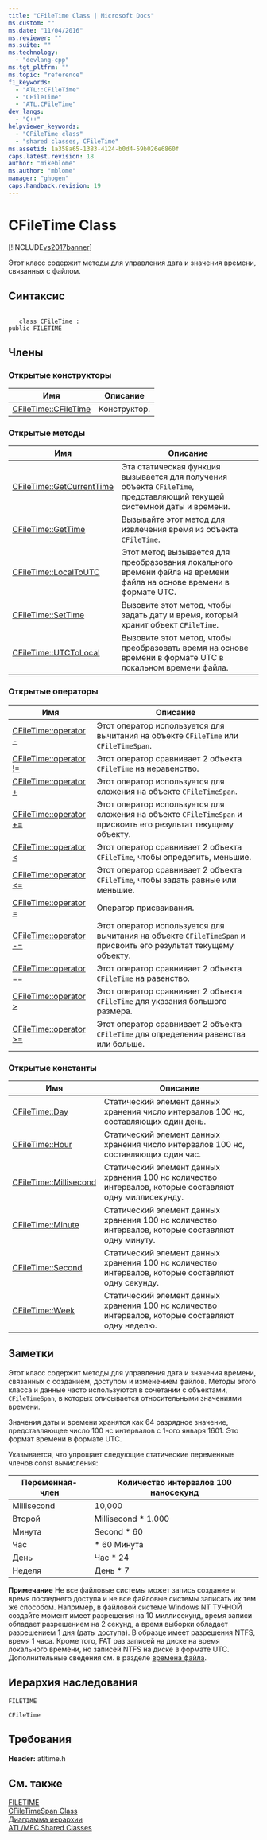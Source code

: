 ```yaml
---
title: "CFileTime Class | Microsoft Docs"
ms.custom: ""
ms.date: "11/04/2016"
ms.reviewer: ""
ms.suite: ""
ms.technology: 
  - "devlang-cpp"
ms.tgt_pltfrm: ""
ms.topic: "reference"
f1_keywords: 
  - "ATL::CFileTime"
  - "CFileTime"
  - "ATL.CFileTime"
dev_langs: 
  - "C++"
helpviewer_keywords: 
  - "CFileTime class"
  - "shared classes, CFileTime"
ms.assetid: 1a358a65-1383-4124-b0d4-59b026e6860f
caps.latest.revision: 18
author: "mikeblome"
ms.author: "mblome"
manager: "ghogen"
caps.handback.revision: 19
---
```

# CFileTime Class
[!INCLUDE[vs2017banner](../../assembler/inline/includes/vs2017banner.md)]

Этот класс содержит методы для управления дата и значения времени, связанных с файлом.  
  
## Синтаксис  
  
```  
  
   class CFileTime :   
public FILETIME  
```  
  
## Члены  
  
### Открытые конструкторы  
  
|Имя|Описание|  
|---------|--------------|  
|[CFileTime::CFileTime](../Topic/CFileTime::CFileTime.md)|Конструктор.|  
  
### Открытые методы  
  
|Имя|Описание|  
|---------|--------------|  
|[CFileTime::GetCurrentTime](../Topic/CFileTime::GetCurrentTime.md)|Эта статическая функция вызывается для получения объекта `CFileTime`, представляющий текущей системной даты и времени.|  
|[CFileTime::GetTime](../Topic/CFileTime::GetTime.md)|Вызывайте этот метод для извлечения время из объекта `CFileTime`.|  
|[CFileTime::LocalToUTC](../Topic/CFileTime::LocalToUTC.md)|Этот метод вызывается для преобразования локального времени файла на времени файла на основе времени в формате UTC.|  
|[CFileTime::SetTime](../Topic/CFileTime::SetTime.md)|Вызовите этот метод, чтобы задать дату и время, который хранит объект `CFileTime`.|  
|[CFileTime::UTCToLocal](../Topic/CFileTime::UTCToLocal.md)|Вызовите этот метод, чтобы преобразовать время на основе времени в формате UTC в локальном времени файла.|  
  
### Открытые операторы  
  
|Имя|Описание|  
|---------|--------------|  
|[CFileTime::operator \-](../Topic/CFileTime::operator%20-.md)|Этот оператор используется для вычитания на объекте `CFileTime` или `CFileTimeSpan`.|  
|[CFileTime::operator \!\=](../Topic/CFileTime::operator%20!=.md)|Этот оператор сравнивает 2 объекта `CFileTime` на неравенство.|  
|[CFileTime::operator \+](../Topic/CFileTime::operator%20+.md)|Этот оператор используется для сложения на объекте `CFileTimeSpan`.|  
|[CFileTime::operator \+\=](../Topic/CFileTime::operator%20+=.md)|Этот оператор используется для сложения на объекте `CFileTimeSpan` и присвоить его результат текущему объекту.|  
|[CFileTime::operator \<](../Topic/CFileTime::operator%20%3C.md)|Этот оператор сравнивает 2 объекта `CFileTime`, чтобы определить, меньшие.|  
|[CFileTime::operator \<\=](../Topic/CFileTime::operator%20%3C=.md)|Этот оператор сравнивает 2 объекта `CFileTime`, чтобы задать равные или меньшие.|  
|[CFileTime::operator \=](../Topic/CFileTime::operator%20=.md)|Оператор присваивания.|  
|[CFileTime::operator \-\=](../Topic/CFileTime::operator%20-=.md)|Этот оператор используется для вычитания на объекте `CFileTimeSpan` и присвоить его результат текущему объекту.|  
|[CFileTime::operator \=\=](../Topic/CFileTime::operator%20==.md)|Этот оператор сравнивает 2 объекта `CFileTime` на равенство.|  
|[CFileTime::operator \>](../Topic/CFileTime::operator%20%3E.md)|Этот оператор сравнивает 2 объекта `CFileTime` для указания большого размера.|  
|[CFileTime::operator \>\=](../Topic/CFileTime::operator%20%3E=.md)|Этот оператор сравнивает 2 объекта `CFileTime` для определения равенства или больше.|  
  
### Открытые константы  
  
|Имя|Описание|  
|---------|--------------|  
|[CFileTime::Day](../Topic/CFileTime::Day.md)|Статический элемент данных хранения число интервалов 100 нс, составляющих один день.|  
|[CFileTime::Hour](../Topic/CFileTime::Hour.md)|Статический элемент данных хранения число интервалов 100 нс, составляющих один час.|  
|[CFileTime::Millisecond](../Topic/CFileTime::Millisecond.md)|Статический элемент данных хранения 100 нс количество интервалов, которые составляют одну миллисекунду.|  
|[CFileTime::Minute](../Topic/CFileTime::Minute.md)|Статический элемент данных хранения 100 нс количество интервалов, которые составляют одну минуту.|  
|[CFileTime::Second](../Topic/CFileTime::Second.md)|Статический элемент данных хранения 100 нс количество интервалов, которые составляют одну секунду.|  
|[CFileTime::Week](../Topic/CFileTime::Week.md)|Статический элемент данных хранения 100 нс количество интервалов, которые составляют одну неделю.|  
  
## Заметки  
 Этот класс содержит методы для управления дата и значения времени, связанных с созданием, доступом и изменением файлов.  Методы этого класса и данные часто используются в сочетании с объектами, `CFileTimeSpan`, в которых описывается относительными значениями времени.  
  
 Значения даты и времени хранятся как 64 разрядное значение, представляющее число 100 нс интервалов с 1\-ого января 1601.  Это формат времени в формате UTC.  
  
 Указывается, что упрощает следующие статические переменные членов const вычисления:  
  
|Переменная\-член|Количество интервалов 100 наносекунд|  
|----------------------|------------------------------------------|  
|Millisecond|10,000|  
|Второй|Millisecond \* 1.000|  
|Минута|Second \* 60|  
|Час|\* 60 Минута|  
|День|Час \* 24|  
|Неделя|День \* 7|  
  
 **Примечание**  Не все файловые системы может запись создание и время последнего доступа и не все файловые системы записать их тем же способом.  Например, в файловой системе Windows NT ТУЧНОЙ создайте момент имеет разрешения на 10 миллисекунд, время записи обладает разрешением на 2 секунд, а время выборки обладает разрешением 1 дня \(даты доступа\).  В образце имеет разрешения NTFS, время 1 часа.  Кроме того, FAT раз записей на диске на время локального времени, но записей NTFS на диске в формате UTC.  Дополнительные сведения см. в разделе [времена файла](http://msdn.microsoft.com/library/windows/desktop/ms724290).  
  
## Иерархия наследования  
 `FILETIME`  
  
 `CFileTime`  
  
## Требования  
 **Header:** atltime.h  
  
## См. также  
 [FILETIME](http://msdn.microsoft.com/library/windows/desktop/ms724284)   
 [CFileTimeSpan Class](../../atl-mfc-shared/reference/cfiletimespan-class.md)   
 [Диаграмма иерархии](../../mfc/hierarchy-chart.md)   
 [ATL\/MFC Shared Classes](../../atl-mfc-shared/atl-mfc-shared-classes.md)